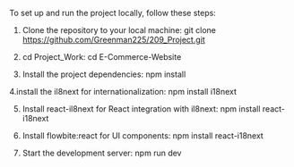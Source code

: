 






To set up and run the project locally, follow these steps:
1. Clone the repository to your local machine:
   git clone https://github.com/Greenman225/209_Project.git

2. cd Project_Work:
   cd E-Commerce-Website

3. Install the project dependencies:
   npm install

4.install the il8next for internationalization:
  npm install i18next

5. Install react-il8next for React integration with il8next:
   npm install react-i18next

6. Install flowbite:react for UI components:
    npm install react-i18next

7. Start the development server:
   npm run dev

 
  
